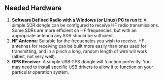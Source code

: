 ## Needed Hardware

1. **Software Defined Radio with a Windows (or Linux) PC to run it**: A simple SDR dongle can be configured
to receive HF radio transmissions. Some SDRs are more efficient on HF frequencies, but with an appropriate
antenna any SDR should be sufficient.
2. **HF Antenna**: Suitable for the frequencies you wish to receive. HF antennas for receiving can be built
more easily than ones used for transmitting, and in a pinch a long, random length of wire will work (albeit,
not very well).
3. **GPS Receiver**: A simple USB GPS dongle will function perfectly. You may need to install specific USB
drivers to allow it to function on your particular operation system.